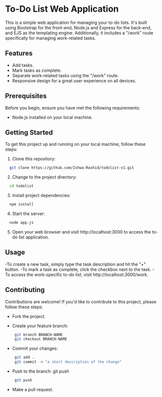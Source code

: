 # To-Do List Web Application

This is a simple web application for managing your to-do lists. It's built using Bootstrap for the front-end, Node.js and Express for the back-end, and EJS as the templating engine. Additionally, it includes a "/work" route specifically for managing work-related tasks.

## Features

- Add tasks.
- Mark tasks as complete.
- Separate work-related tasks using the "/work" route.
- Responsive design for a great user experience on all devices.

## Prerequisites

Before you begin, ensure you have met the following requirements:

- Node.js installed on your local machine.

## Getting Started

To get this project up and running on your local machine, follow these steps:

1. Clone this repository:

 ```bash
   git clone https://github.com/Ishwa-Rashid/todolist-v1.git
 ```

2. Change to the project directory:

 ```bash
   cd todolist
 ```

3. Install project dependencies:

 ```bash
   npm install
 ```

4. Start the server:

 ```bash
   node app.js
 ```

5. Open your web browser and visit http://localhost:3000 to access the to-do list application.

## Usage

-To create a new task, simply type the task description and hit the "+" button.
-To mark a task as complete, click the checkbox next to the task.
-To access the work-specific to-do list, visit http://localhost:3000/work.

## Contributing
Contributions are welcome! If you'd like to contribute to this project, please follow these steps:

- Fork the project.
- Create your feature branch:

  ```bash
   git branch BRANCH-NAME
   git checkout BRANCH-NAME
  ```

- Commit your changes:

  ```bash
   git add .
   git commit -m "a short description of the change"
  ```

- Push to the branch: git push

  ```bash
   git push
  ```

- Make a pull request.
